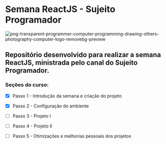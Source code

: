 # Semana ReactJS - Sujeito Programador

![png-transparent-programmer-computer-programming-drawing-others-photography-computer-logo-removebg-preview](https://user-images.githubusercontent.com/61607403/152074873-14046e91-baad-4eed-b4ca-d36f1aeb37db.png)

## Repositório desenvolvido para realizar a semana ReactJS, ministrada pelo canal do Sujeito Programador.

### Seções do curso: 
- [x] Passo 1 - Introdução da semana e criação do projeto
- [x] Passo 2 - Configuração do ambiente
- [ ] Passo 3 - Projeto I
- [ ] Passo 4 - Projeto II
- [ ] Passo 5 - Otimizações e melhorias pessoais dos projetos


